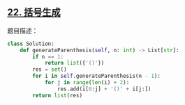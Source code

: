 ## [22. 括号生成](https://leetcode-cn.com/problems/generate-parentheses/)

题目描述：



```python
class Solution:
    def generateParenthesis(self, n: int) -> List[str]:
        if n == 1:
            return list({'()'})
        res = set()
        for i in self.generateParenthesis(n - 1):
            for j in range(len(i) + 2):
                res.add(i[0:j] + '()' + i[j:])
        return list(res)
```

